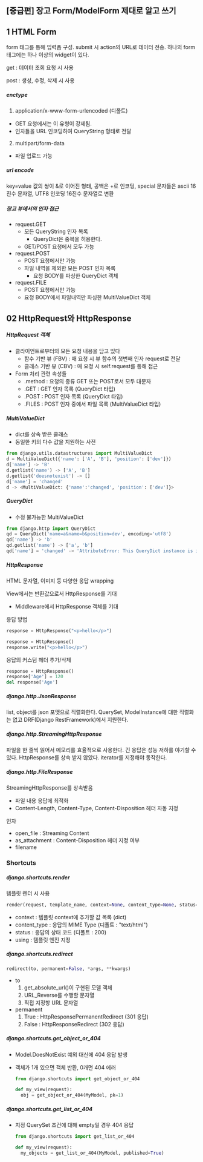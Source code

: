## [중급편] 장고 Form/ModelForm 제대로 알고 쓰기 

## 1 HTML Form

form 태그를 통해 입력폼 구성. submit 시 action의 URL로 데이터 전송. 하나의 form 태그에는 하나 이상의 widget이 있다.

get : 데이터 조회 요청 시 사용

post : 생성, 수정, 삭제 시 사용

##### enctype

1.  application/x-www-form-urlencoded (디폴트)

* GET 요청에서는 이 유형이 강제됨.
* 인자들을 URL 인코딩하여 QueryString 형태로 전달

2.  multipart/form-data

* 파일 업로드 가능

##### url encode

key=value 값의 쌍이 &로 이어진 형태, 공백은 +로 인코딩, special 문자들은 ascii 16진수 문자열, UTF8 인코딩 16진수 문자열로 변환

##### 장고 뷰에서의 인자 접근

* request.GET
    * 모든 QueryString 인자 목록
        * QueryDict은 중복을 허용한다.
    * GET/POST 요청에서 모두 가능
* request.POST
    * POST 요청에서만 가능
    * 파일 내역을 제외한 모든 POST 인자 목록
        * 요청 BODY를 파싱한 QueryDict 객체
* request.FILE
    * POST 요청에서만 가능
    * 요청 BODY에서 파일내역만 파싱한 MultiValueDict 객체

## 02 HttpRequest와 HttpResponse

##### HttpRequest 객체

* 클라이언트로부터의 모든 요청 내용을 담고 있다
    * 함수 기반 뷰 (FBV) : 매 요청 시 뷰 함수의 첫번째 인자 request로 전달
    * 클래스 기반 뷰 (CBV) : 매 요청 시 self.request를 통해 접근
* Form 처리 관련 속성들
    * .method : 요청의 종류 GET 또는 POST로서 모두 대문자
    * .GET : GET 인자 목록 (QueryDict 타입)
    * .POST : POST 인자 목록 (QueryDict 타입)
    * .FILES : POST 인자 중에서 파일 목록 (MultiValueDict 타입)

##### MultiValueDict

* dict를 상속 받은 클래스
* 동일한 키의 다수 값을 지원하는 사전

```python
from django.utils.datastructures import MultiValueDict
d = MultiValueDict({'name': ['A', 'B'], 'position': ['dev']})
d['name'] -> 'B'
d.getlist('name') -> ['A', 'B']
d.getlist('doesnotexist') -> []
d['name'] = 'changed'
d -> <MultiValueDict: {'name':'changed', 'position': ['dev']}>
```

##### QueryDict

* 수정 불가능한 MultiValueDict

```python
from django.http import QueryDict
qd = QueryDict('name=a&name=b&position=dev', encoding='utf8')
qd['name'] -> 'b'
qd.getlist('name') -> ['a', 'b']
qd['name'] = 'changed' -> 'AttributeError: This QueryDict instance is immutable'
```

##### HttpResponse

HTML 문자열, 이미지 등 다양한 응답 wrapping

View에서는 반환값으로서 HttpResponse를 기대

* Middleware에서 HttpResponse 객체를 기대

응답 방법

```python
response = HttpResponse("<p>hello</p>")
```

```python
response = HttpResopnse()
response.write("<p>hello</p>")
```

응답의 커스텀 헤더 추가/삭제

```python
response = HttpResponse()
response['Age'] = 120
del response['Age']
```

##### django.http.JsonResponse

list, object를 json 포맷으로 직렬화한다. QuerySet, ModelInstance에 대한 직렬화는 없고 DRF(Django RestFramework)에서 지원한다.

##### django.http.StreamingHttpResponse

파일을 한 줄씩 읽어서 메모리를 효율적으로 사용한다. 긴 응답은 성능 저하를 야기할 수 있다. HttpResponse를 상속 받지 않았다. iterator를 지정해야 동작한다.

##### django.http.FileResponse

StreamingHttpResponse를 상속받음

* 파일 내용 응답에 최적화
* Content-Length, Content-Type, Content-Disposition 헤더 자동 지정

인자

* open_file : Streaming Content
* as_attachment : Content-Disposition 헤더 지정 여부
* filename

### Shortcuts

##### django.shortcuts.render

템플릿 렌더 시 사용

```python
render(request, template_name, context=None, content_type=None, status=None, using=None)
```

* context : 템플릿 context에 추가할 값 목록 (dict)
* content_type : 응답의 MIME Type (디폴트 : "text/html")
* status : 응답의 상태 코드 (디폴트 : 200)
* using : 템플릿 엔진 지정

##### django.shortcuts.redirect

```python
redirect(to, permanent=False, *args, **kwargs)
```

* to
    1.  get_absolute_url()이 구현된 모델 객체
    2.  URL_Reverse를 수행할 문자열
    3.  직접 지정항 URL 문자열
* permanent
    1.  True : HttpResponsePermanentRedirect (301 응답)
    2.  False : HttpResponseRedirect (302 응답)

##### django.shortcuts.get_object_or_404

* Model.DoesNotExist 예외 대신에 404 응답 발생

* 객체가 1개 있으면 객체 반환, 0개면 404 에러

    ```python
    from django.shortcuts import get_object_or_404
    
    def my_view(request):
      obj = get_object_or_404(MyModel, pk=1)
    ```

##### django.shortcuts.get_list_or_404

-   지정 QuerySet 조건에 대해 empty일 경우 404 응답

    ```python
    from django.shortcuts import get_list_or_404
    
    def my_view(request):
      my_objects = get_list_or_404(MyModel, published=True)
    ```

